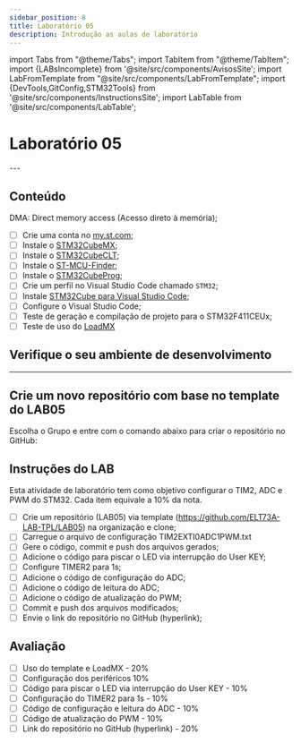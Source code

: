 ```yaml
---
sidebar_position: 8
title: Laboratório 05
description: Introdução as aulas de laboratório
---
```


import Tabs from "@theme/Tabs";
import TabItem from "@theme/TabItem";
import {LABsIncomplete} from '@site/src/components/AvisosSite';
import LabFromTemplate from "@site/src/components/LabFromTemplate";
import {DevTools,GitConfig,STM32Tools} from '@site/src/components/InstructionsSite';
import LabTable from '@site/src/components/LabTable';

# Laboratório 05

<!-- Aviso de que este conteúdo está em construção! -->
<LABsIncomplete />

<!-- Tabela com link para atividade, inicio, fim e descrição do LAB! -->
<div style={{ display: "flex", justifyContent: "center" }}>
  <LabTable index={5} internal={false} />
</div>
---

## Conteúdo

DMA: Direct memory access (Acesso direto à memória);

- [ ] Crie uma conta no [my.st.com](https://www.st.com/content/st_com/en/user-registration.html);
- [ ] Instale o [STM32CubeMX](https://www.st.com/en/development-tools/stm32cubemx.html#get-software);
- [ ] Instale o [STM32CubeCLT](https://www.st.com/en/development-tools/stm32cubeclt.html#get-software);
- [ ] Instale o [ST-MCU-Finder](https://www.st.com/en/development-tools/st-mcu-finder-pc.html#get-software);
- [ ] Instale o [STM32CubeProg](https://www.st.com/en/development-tools/stm32cubeprog.html#get-software);
- [ ] Crie um perfil no Visual Studio Code chamado `STM32`;
- [ ] Instale [STM32Cube para Visual Studio Code](https://marketplace.visualstudio.com/items?itemName=stmicroelectronics.stm32-vscode-extension);
- [ ] Configure o Visual Studio Code;
- [ ] Teste de geração e compilação de projeto para o STM32F411CEUx;
- [ ] Teste de uso do [LoadMX](/docs/loadmx)

## Verifique o seu ambiente de desenvolvimento

<!-- List of Dev Tools -->
<DevTools />

<!-- Configure o git -->
<GitConfig />

---

<!-- List of STM32Cube Tools -->
<STM32Tools />

## Crie um novo repositório com base no template do LAB05

Escolha o Grupo e entre com o comando abaixo para criar o repositório no GitHub:

<!-- Gera instruções para criar o repositório no GitHub por grupo com base no template do laboratório. -->
<LabFromTemplate labNumber="LAB05" opts="-c" />




## Instruções do LAB

Esta atividade de laboratório tem como objetivo configurar o TIM2, ADC e PWM do STM32. Cada item equivale a 10% da nota.

- [ ] Crie um repositório (LAB05) via template (https://github.com/ELT73A-LAB-TPL/LAB05) na organização e clone;
- [ ] Carregue o arquivo de configuração TIM2EXTI0ADC1PWM.txt
- [ ] Gere o código, commit e push dos arquivos gerados;
- [ ] Adicione o código para piscar o LED via interrupção do User KEY;
- [ ] Configure TIMER2 para 1s;
- [ ] Adicione o código de configuração do ADC;
- [ ] Adicione o código de leitura do ADC;
- [ ] Adicione o código de atualização do PWM;
- [ ] Commit e push dos arquivos modificados;
- [ ] Envie o link do repositório no GitHub (hyperlink);

## Avaliação
- [ ] Uso do template e LoadMX - 20%
- [ ] Configuração dos periféricos 10%
- [ ] Código para piscar o LED via interrupção do User KEY - 10%
- [ ] Configuração do TIMER2 para 1s - 10%
- [ ] Código de configuração e leitura do ADC - 10%
- [ ] Código de atualização do PWM - 10%
- [ ] Link do repositório no GitHub (hyperlink) - 20%
